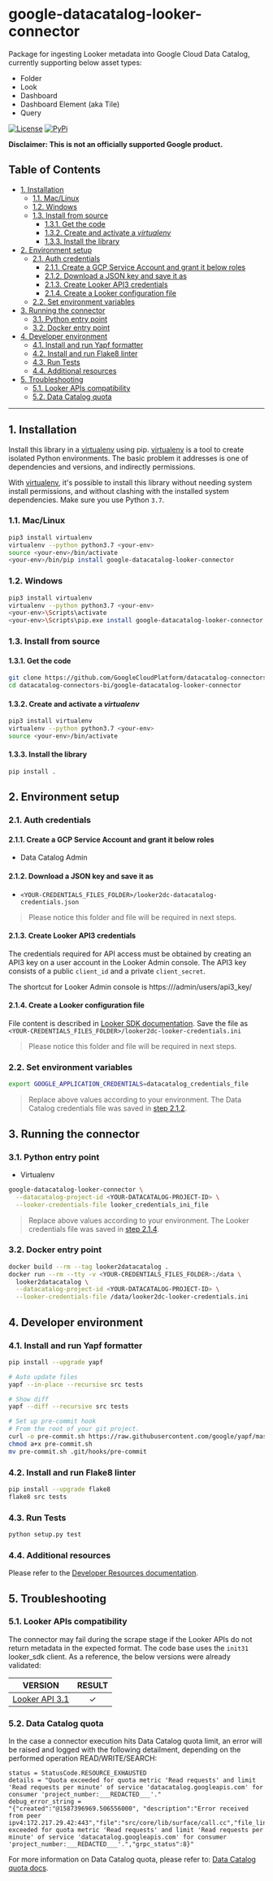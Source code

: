 # google-datacatalog-looker-connector

Package for ingesting Looker metadata into Google Cloud Data Catalog, currently
supporting below asset types:

- Folder
- Look
- Dashboard
- Dashboard Element (aka Tile)
- Query

[![License][1]][2] [![PyPi][3]][4]

**Disclaimer: This is not an officially supported Google product.**

<!--
  ⚠️ DO NOT UPDATE THE TABLE OF CONTENTS MANUALLY ️️⚠️
  run `npx markdown-toc -i README.md`.

  Please stick to 80-character line wraps as much as you can.
-->

## Table of Contents

<!-- toc -->

- [1. Installation](#1-installation)
  * [1.1. Mac/Linux](#11-maclinux)
  * [1.2. Windows](#12-windows)
  * [1.3. Install from source](#13-install-from-source)
    + [1.3.1. Get the code](#131-get-the-code)
    + [1.3.2. Create and activate a _virtualenv_](#132-create-and-activate-a-virtualenv)
    + [1.3.3. Install the library](#133-install-the-library)
- [2. Environment setup](#2-environment-setup)
  * [2.1. Auth credentials](#21-auth-credentials)
    + [2.1.1. Create a GCP Service Account and grant it below roles](#211-create-a-gcp-service-account-and-grant-it-below-roles)
    + [2.1.2. Download a JSON key and save it as](#212-download-a-json-key-and-save-it-as)
    + [2.1.3. Create Looker API3 credentials](#213-create-looker-api3-credentials)
    + [2.1.4. Create a Looker configuration file](#214-create-a-looker-configuration-file)
  * [2.2. Set environment variables](#22-set-environment-variables)
- [3. Running the connector](#3-running-the-connector)
  * [3.1. Python entry point](#31-python-entry-point)
  * [3.2. Docker entry point](#32-docker-entry-point)
- [4. Developer environment](#4-developer-environment)
  * [4.1. Install and run Yapf formatter](#41-install-and-run-yapf-formatter)
  * [4.2. Install and run Flake8 linter](#42-install-and-run-flake8-linter)
  * [4.3. Run Tests](#43-run-tests)
  * [4.4. Additional resources](#44-additional-resources)
- [5. Troubleshooting](#5-troubleshooting)
  * [5.1. Looker APIs compatibility](#51-looker-apis-compatibility)
  * [5.2. Data Catalog quota](#52-data-catalog-quota)

<!-- tocstop -->

---

## 1. Installation

Install this library in a [virtualenv][5] using pip. [virtualenv][5] is a tool
to create isolated Python environments. The basic problem it addresses is one
of dependencies and versions, and indirectly permissions.

With [virtualenv][5], it's possible to install this library without needing
system install permissions, and without clashing with the installed system
dependencies. Make sure you use Python `3.7`.

### 1.1. Mac/Linux

```sh
pip3 install virtualenv
virtualenv --python python3.7 <your-env>
source <your-env>/bin/activate
<your-env>/bin/pip install google-datacatalog-looker-connector
```

### 1.2. Windows

```sh
pip3 install virtualenv
virtualenv --python python3.7 <your-env>
<your-env>\Scripts\activate
<your-env>\Scripts\pip.exe install google-datacatalog-looker-connector
```

### 1.3. Install from source

#### 1.3.1. Get the code

```sh
git clone https://github.com/GoogleCloudPlatform/datacatalog-connectors-bi/
cd datacatalog-connectors-bi/google-datacatalog-looker-connector
```

#### 1.3.2. Create and activate a _virtualenv_

```sh
pip3 install virtualenv
virtualenv --python python3.7 <your-env>
source <your-env>/bin/activate
```

#### 1.3.3. Install the library

```sh
pip install .
```

## 2. Environment setup

### 2.1. Auth credentials

#### 2.1.1. Create a GCP Service Account and grant it below roles

- Data Catalog Admin

#### 2.1.2. Download a JSON key and save it as

- `<YOUR-CREDENTIALS_FILES_FOLDER>/looker2dc-datacatalog-credentials.json`

> Please notice this folder and file will be required in next steps.

#### 2.1.3. Create Looker API3 credentials

The credentials required for API access must be obtained by creating an
API3 key on a user account in the Looker Admin console. The API3 key consists
of a public `client_id` and a private `client_secret`.

The shortcut for Looker Admin console is
https://<YOUR-LOOKER-ENDPOINT>/admin/users/api3_key/<YOUR-USER-ID>

#### 2.1.4. Create a Looker configuration file

File content is described in [Looker SDK documentation][6]. Save the file as
`<YOUR-CREDENTIALS_FILES_FOLDER>/looker2dc-looker-credentials.ini`

> Please notice this folder and file will be required in next steps.

### 2.2. Set environment variables

```sh
export GOOGLE_APPLICATION_CREDENTIALS=datacatalog_credentials_file
```

> Replace above values according to your environment. The Data Catalog
> credentials file was saved in [step
> 2.1.2](#212-download-a-json-key-and-save-it-as).

## 3. Running the connector

### 3.1. Python entry point

- Virtualenv

```sh
google-datacatalog-looker-connector \
  --datacatalog-project-id <YOUR-DATACATALOG-PROJECT-ID> \
  --looker-credentials-file looker_credentials_ini_file
```

> Replace above values according to your environment. The Looker credentials
> file was saved in [step 2.1.4](#214-create-a-looker-configuration-file).

### 3.2. Docker entry point

```sh
docker build --rm --tag looker2datacatalog .
docker run --rm --tty -v <YOUR-CREDENTIALS_FILES_FOLDER>:/data \
  looker2datacatalog \
  --datacatalog-project-id <YOUR-DATACATALOG-PROJECT-ID> \
  --looker-credentials-file /data/looker2dc-looker-credentials.ini
```

## 4. Developer environment

### 4.1. Install and run Yapf formatter

```sh
pip install --upgrade yapf

# Auto update files
yapf --in-place --recursive src tests

# Show diff
yapf --diff --recursive src tests

# Set up pre-commit hook
# From the root of your git project.
curl -o pre-commit.sh https://raw.githubusercontent.com/google/yapf/master/plugins/pre-commit.sh
chmod a+x pre-commit.sh
mv pre-commit.sh .git/hooks/pre-commit
```

### 4.2. Install and run Flake8 linter

```sh
pip install --upgrade flake8
flake8 src tests
```

### 4.3. Run Tests

```sh
python setup.py test
```

### 4.4. Additional resources

Please refer to the [Developer Resources
documentation](docs/developer-resources).

## 5. Troubleshooting

### 5.1. Looker APIs compatibility

The connector may fail during the scrape stage if the Looker APIs do not return
metadata in the expected format. The code base uses the `init31` looker_sdk client.
As a reference, the below versions were already validated:

| VERSION             | RESULT  |
| ------------------- | :-----: |
| [Looker API 3.1][7] | &check; |

### 5.2. Data Catalog quota

In the case a connector execution hits Data Catalog quota limit, an error will
be raised and logged with the following detailment, depending on the performed
operation READ/WRITE/SEARCH:

```text
status = StatusCode.RESOURCE_EXHAUSTED
details = "Quota exceeded for quota metric 'Read requests' and limit 'Read requests per minute' of service 'datacatalog.googleapis.com' for consumer 'project_number:___REDACTED___'."
debug_error_string =
"{"created":"@1587396969.506556000", "description":"Error received from peer ipv4:172.217.29.42:443","file":"src/core/lib/surface/call.cc","file_line":1056,"grpc_message":"Quota exceeded for quota metric 'Read requests' and limit 'Read requests per minute' of service 'datacatalog.googleapis.com' for consumer 'project_number:___REDACTED___'.","grpc_status":8}"
```

For more information on Data Catalog quota, please refer to: [Data Catalog
quota docs][8].

[1]: https://img.shields.io/github/license/GoogleCloudPlatform/datacatalog-connectors-bi.svg
[2]: https://github.com/GoogleCloudPlatform/datacatalog-connectors-bi/blob/master/LICENSE
[3]: https://img.shields.io/pypi/v/google-datacatalog-looker-connector.svg
[4]: https://pypi.org/project/google-datacatalog-looker-connector/
[5]: https://virtualenv.pypa.io/en/latest/
[6]: https://github.com/looker-open-source/sdk-codegen/blob/master/looker-sample.ini
[7]: https://docs.looker.com/reference/api-and-integration/api-reference/v3.1
[8]: https://cloud.google.com/data-catalog/docs/resources/quotas
